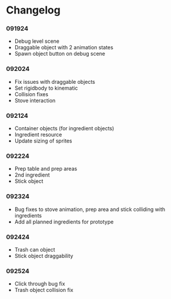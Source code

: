 # Changelog
### 091924
- Debug level scene
- Draggable object with 2 animation states
- Spawn object button on debug scene 
### 092024
- Fix issues with draggable objects
- Set rigidbody to kinematic
- Collision fixes
- Stove interaction
### 092124
- Container objects (for ingredient objects)
- Ingredient resource
- Update sizing of sprites
### 092224
- Prep table and prep areas
- 2nd ingredient
- Stick object
### 092324
- Bug fixes to stove animation, prep area and stick colliding with ingredients
- Add all planned ingredients for prototype
### 092424
- Trash can object
- Stick object draggability
### 092524
- Click through bug fix
- Trash object collision fix
